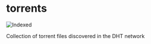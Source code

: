 torrents 
========
![Indexed](https://img.shields.io/badge/indexed-52372-blue)

Collection of torrent files discovered in the DHT network
